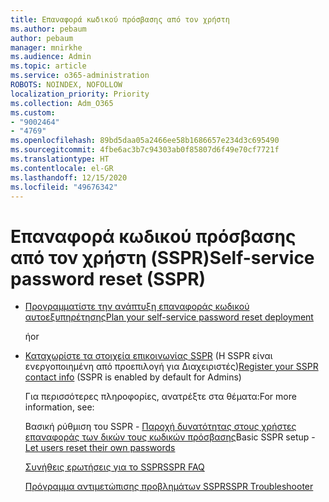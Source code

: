 ```yaml
---
title: Επαναφορά κωδικού πρόσβασης από τον χρήστη
ms.author: pebaum
author: pebaum
manager: mnirkhe
ms.audience: Admin
ms.topic: article
ms.service: o365-administration
ROBOTS: NOINDEX, NOFOLLOW
localization_priority: Priority
ms.collection: Adm_O365
ms.custom:
- "9002464"
- "4769"
ms.openlocfilehash: 89bd5daa05a2466ee58b1686657e234d3c695490
ms.sourcegitcommit: 4fbe6ac3b7c94303ab0f85807d6f49e70cf7721f
ms.translationtype: HT
ms.contentlocale: el-GR
ms.lasthandoff: 12/15/2020
ms.locfileid: "49676342"
---
```

# <a name="self-service-password-reset-sspr"></a><span data-ttu-id="a2dde-102">Επαναφορά κωδικού πρόσβασης από τον χρήστη (SSPR)</span><span class="sxs-lookup"><span data-stu-id="a2dde-102">Self-service password reset (SSPR)</span></span>

- [<span data-ttu-id="a2dde-103">Προγραμματίστε την ανάπτυξη επαναφοράς κωδικού αυτοεξυπηρέτησης</span><span class="sxs-lookup"><span data-stu-id="a2dde-103">Plan your self-service password reset deployment</span></span>](https://go.microsoft.com/fwlink/?linkid=2142944)  

    <span data-ttu-id="a2dde-104">ή</span><span class="sxs-lookup"><span data-stu-id="a2dde-104">or</span></span>
- <span data-ttu-id="a2dde-105">[Καταχωρίστε τα στοιχεία επικοινωνίας SSPR](https://go.microsoft.com/fwlink/?linkid=849451) (H SSPR είναι ενεργοποιημένη από προεπιλογή για Διαχειριστές)</span><span class="sxs-lookup"><span data-stu-id="a2dde-105">[Register your SSPR contact info](https://go.microsoft.com/fwlink/?linkid=849451) (SSPR is enabled by default for Admins)</span></span>

    <span data-ttu-id="a2dde-106">Για περισσότερες πληροφορίες, ανατρέξτε στα θέματα:</span><span class="sxs-lookup"><span data-stu-id="a2dde-106">For more information, see:</span></span>

    <span data-ttu-id="a2dde-107">Βασική ρύθμιση του SSPR - [Παροχή δυνατότητας στους χρήστες επαναφοράς των δικών τους κωδικών πρόσβασης](https://docs.microsoft.com/microsoft-365/admin/add-users/let-users-reset-passwords)</span><span class="sxs-lookup"><span data-stu-id="a2dde-107">Basic SSPR setup - [Let users reset their own passwords](https://docs.microsoft.com/microsoft-365/admin/add-users/let-users-reset-passwords)</span></span>

    [<span data-ttu-id="a2dde-108">Συνήθεις ερωτήσεις για το SSPR</span><span class="sxs-lookup"><span data-stu-id="a2dde-108">SSPR FAQ</span></span>](https://docs.microsoft.com/azure/active-directory/authentication/active-directory-passwords-faq)

    [<span data-ttu-id="a2dde-109">Πρόγραμμα αντιμετώπισης προβλημάτων SSPR</span><span class="sxs-lookup"><span data-stu-id="a2dde-109">SSPR Troubleshooter</span></span>](https://docs.microsoft.com/azure/active-directory/authentication/active-directory-passwords-troubleshoot)
